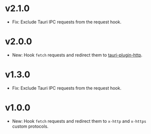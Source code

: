 # v2.1.0

- Fix: Exclude Tauri IPC requests from the request hook.

# v2.0.0

- New: Hook `fetch` requests and redirect them to [tauri-plugin-http](https://crates.io/crates/tauri-plugin-http).

# v1.3.0

- Fix: Exclude Tauri IPC requests from the request hook.

# v1.0.0

- New: Hook `fetch` requests and redirect them to `x-http` and `x-https` custom protocols.
